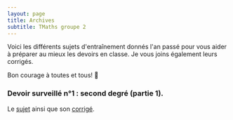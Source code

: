 ```yaml
---
layout: page
title: Archives
subtitle: TMaths groupe 2
---
```


Voici les différents sujets d'entraînement donnés l'an passé pour vous aider à préparer au mieux les devoirs en classe. Je vous joins également leurs corrigés.

Bon courage à toutes et tous! :punch:



### Devoir surveillé n°1 : second degré (partie 1).

Le [sujet](/devoirs.blancs/DS1.2nd.degre.pdf) ainsi que son [corrigé](/devoirs.blancs/Correction.DS1.2nd.degre.pdf).

